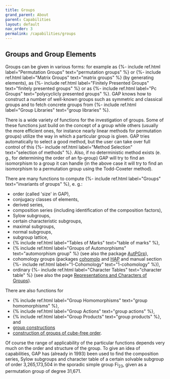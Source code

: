 ```yaml
---
title: Groups
grand_parent: About
parent: Capabilities
layout: default
nav_order: 3
permalink: /capabilities/groups
---
```

## Groups and Group Elements

Groups can be given in various forms: for example as
{%- include ref.html label="Permutation Groups" text="permutation groups" %} or
{%- include ref.html label="Matrix Groups" text="matrix groups" %} (by generating elements), as
{%- include ref.html label="Finitely Presented Groups" text="finitely presented groups" %} or as
{%- include ref.html label="Pc Groups" text="polycyclicly presented groups" %}.
GAP knows how to construct a number of well-known groups
such as symmetric and classical groups and to fetch concrete groups from
{%- include ref.html label="Group Libraries" text="group libraries" %}.

There is a wide variety of functions for the investigation of groups.
Some of these functions just build on the concept of a group while others
(usually the more efficient ones, for instance nearly linear methods for
permutation groups) utilize the way in which a particular group is given.
GAP tries automatically to select a good method, but the
user can take over full control of this
{%- include ref.html label="Method Selection" text="selection of methods" %}. Also, if
no deterministic method exists (e. g., for determining the order of an
fp-group) GAP will try to find an isomorphism to a group
it can handle (in the above case it will try to find an isomorphism to a
permutation group using the Todd-Coxeter method). 

There are many functions to compute
{%- include ref.html label="Groups" text="invariants of groups" %},
e. g.:

- order (called 'size' in GAP),
- conjugacy classes of elements,
- derived series,
- composition series (including identification of the composition
  factors),
- Sylow subgroups,
- certain characteristic subgroups,
- maximal subgroups,
- normal subgroups,
- subgroup lattice,
- {% include ref.html label="Tables of Marks" text="table of marks" %},
- {% include ref.html label="Groups of Automorphisms" text="automorphism group" %} (see also the package
  [AutPGrp](https://gap-packages.github.io/autpgrp/)),
- cohomology groups (packages
  [cohomolo](https://gap-packages.github.io/cohomolo) and
  [HAP](https://gap-packages.github.io/hap)
  and manual section
  {%- include ref.html label="1-Cohomology" text="1-cohomology" %}),
- ordinary {%- include ref.html label="Character Tables" text="character table" %} (see also the page
  [Representations and Characters of Groups](representations.html)).

There are also functions for

- {% include ref.html label="Group Homomorphisms" text="group homomorphisms" %},
- {% include ref.html label="Group Actions" text="group actions" %},
- {% include ref.html label="Group Products" text="group products" %},
  and
- [group constructions](https://gap-packages.github.io/grpconst/)
- [construction of groups of cube-free order](https://users.monash.edu.au/~heikod/cubefree.html).

Of course the range of applicability of the particular functions depends
very much on the order and structure of the group. To give an idea of
capabilities, GAP has (already in 1993) been used to find
the composition series, Sylow subgroups and character table of a certain
solvable subgroup of order 3,265,173,504 in the sporadic simple group
Fi<sub>23</sub>, given as a permutation group of degree 31,671.
